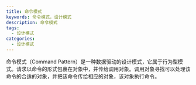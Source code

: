 ```yaml
---
title: 命令模式
keywords: 命令模式，设计模式
description: 命令模式 
tags:
  - 设计模式
categories:
  - 设计模式
---
```



命令模式（Command Pattern）是一种数据驱动的设计模式，它属于行为型模式。请求以命令的形式包裹在对象中，并传给调用对象。调用对象寻找可以处理该命令的合适的对象，并把该命令传给相应的对象，该对象执行命令。



